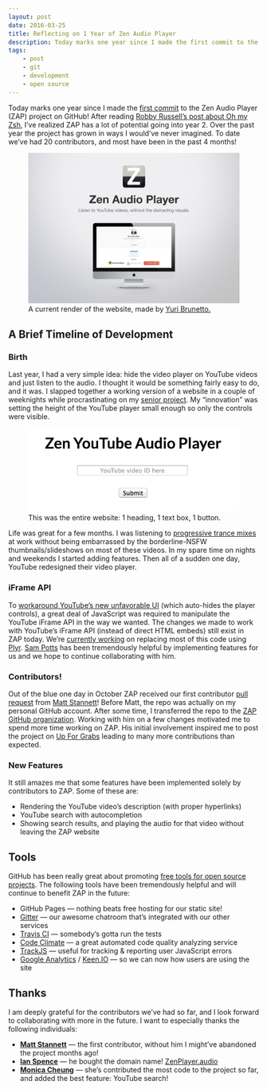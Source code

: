 ```yaml
---
layout: post
date: 2016-03-25
title: Reflecting on 1 Year of Zen Audio Player
description: Today marks one year since I made the first commit to the Zen Audio Player (ZAP) project on GitHub!
tags:
    - post
    - git
    - development
    - open source
---
```


Today marks one year since I made the [first commit](https://github.com/zen-audio-player/zen-audio-player.github.io/commit/262d8a23b59860c936fbb07731edf838cb587adf) to the Zen Audio Player (ZAP) project on GitHub! After reading [Robby Russell’s post about Oh my Zsh](https://medium.com/@robbyrussell/d-oh-my-zsh-af99ca54212c), I’ve realized ZAP has a lot of potential going into year 2. Over the past year the project has grown in ways I would’ve never imagined. To date we’ve had 20 contributors, and most have been in the past 4 months!

<figure>
<img src="./zap-render.png" alt="A current render of the website, made by Yuri Brunetto."/>
<figcaption>A current render of the website, made by <a href="https://github.com/YuriBrunetto">Yuri Brunetto.</a></figcaption>
</figure>

## A Brief Timeline of Development

### Birth

Last year, I had a very simple idea: hide the video player on YouTube videos and just listen to the audio. I thought it would be something fairly easy to do, and it was. I slapped together a working version of a website in a couple of weeknights while procrastinating on my [senior project](https://shakeelmohamed.com/posts/2015-03-19-hackers-first-logo-designing-in-powerpoint). My “innovation” was setting the height of the YouTube player small enough so only the controls were visible.

<!-- TODO: use a figure tag zap-mvp.png -->
<!-- This was the entire website: 1 heading, 1 text box, 1 button. -->
<figure>
<img src="./zap-mvp.png" alt="This was the entire website: 1 heading, 1 text box, 1 button."/>
<figcaption>This was the entire website: 1 heading, 1 text box, 1 button.</figcaption>
</figure>

Life was great for a few months. I was listening to [progressive trance mixes](https://www.youtube.com/results?search_query=progressive+trance) at work without being embarrassed by the borderline-NSFW thumbnails/slideshows on most of these videos. In my spare time on nights and weekends I started adding features. Then all of a sudden one day, YouTube redesigned their video player.

### iFrame API

To [workaround YouTube’s new unfavorable UI](https://github.com/zen-audio-player/zen-audio-player.github.io/issues/33) (which auto-hides the player controls), a great deal of JavaScript was required to manipulate the YouTube iFrame API in the way we wanted. The changes we made to work with YouTube’s iFrame API (instead of direct HTML embeds) still exist in ZAP today. We’re [currently working](https://github.com/zen-audio-player/zen-audio-player.github.io/pull/153) on replacing most of this code using [Plyr](https://plyr.io/). [Sam Potts](https://github.com/SamPotts) has been tremendously helpful by implementing features for us and we hope to continue collaborating with him.

### Contributors!

Out of the blue one day in October ZAP received our first contributor [pull request](https://github.com/zen-audio-player/zen-audio-player.github.io/pull/40) from [Matt Stannett](https://github.com/BeigeBadger)! Before Matt, the repo was actually on my personal GitHub account. After some time, I transferred the repo to the [ZAP GitHub organization](https://github.com/zen-audio-player). Working with him on a few changes motivated me to spend more time working on ZAP. His initial involvement inspired me to post the project on [Up For Grabs](http://up-for-grabs.net/) leading to many more contributions than expected.

### New Features

It still amazes me that some features have been implemented solely by contributors to ZAP. Some of these are:

* Rendering the YouTube video’s description (with proper hyperlinks)
* YouTube search with autocompletion
* Showing search results, and playing the audio for that video without leaving the ZAP website

## Tools

GitHub has been really great about promoting [free tools for open source projects](https://github.com/integrations). The following tools have been tremendously helpful and will continue to benefit ZAP in the future:

* GitHub Pages — nothing beats free hosting for our static site!
* [Gitter](https://gitter.im/zen-audio-player/zen-audio-player.github.io) — our awesome chatroom that’s integrated with our other services
* [Travis CI](https://github.com/zen-audio-player/zen-audio-player.github.io/) — somebody’s gotta run the tests
* [Code Climate](https://codeclimate.com/) — a great automated code quality analyzing service
* [TrackJS](https://trackjs.com/) — useful for tracking & reporting user JavaScript errors
* [Google Analytics](http://www.google.com/analytics/) / [Keen.IO](https://keen.io/) — so we can now how users are using the site

## Thanks

I am deeply grateful for the contributors we’ve had so far, and I look forward to collaborating with more in the future.
I want to especially thanks the following individuals:

* [**Matt Stannett**](https://github.com/BeigeBadger) — the first contributor, without him I might’ve abandoned the project months ago!
* [**Ian Spence**](https://github.com/ecnepsnai) — he bought the domain name! [ZenPlayer.audio](https://zenplayer.audio/)
* [**Monica Cheung**](https://github.com/monicacheung) — she’s contributed the most code to the project so far, and added the best feature: YouTube search!

